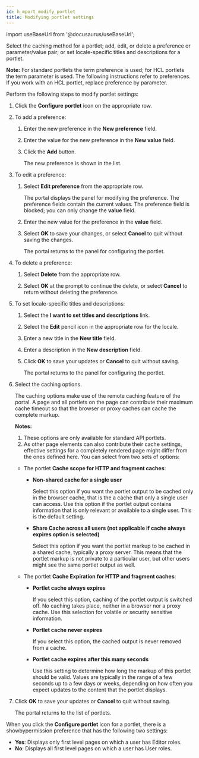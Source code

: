 ```yaml
---
id: h_mport_modify_portlet
title: Modifying portlet settings
---
```

import useBaseUrl from '@docusaurus/useBaseUrl';



Select the caching method for a portlet; add, edit, or delete a preference or parameter/value pair; or set locale-specific titles and descriptions for a portlet.

**Note:** For standard portlets the term preference is used; for HCL portlets the term parameter is used. The following instructions refer to preferences. If you work with an HCL portlet, replace preference by parameter.

Perform the following steps to modify portlet settings:

1.  Click the **Configure portlet** icon on the appropriate row.

2.  To add a preference:

    1.  Enter the new preference in the **New preference** field.

    2.  Enter the value for the new preference in the **New value** field.

    3.  Click the **Add** button.

        The new preference is shown in the list.

3.  To edit a preference:

    1.  Select **Edit preference** from the appropriate row.

        The portal displays the panel for modifying the preference. The preference fields contain the current values. The preference field is blocked; you can only change the **value** field.

    2.  Enter the new value for the preference in the **value** field.

    3.  Select **OK** to save your changes, or select **Cancel** to quit without saving the changes.

        The portal returns to the panel for configuring the portlet.

4.  To delete a preference:

    1.  Select **Delete** from the appropriate row.

    2.  Select **OK** at the prompt to continue the delete, or select **Cancel** to return without deleting the preference.

5.  To set locale-specific titles and descriptions:

    1.  Select the **I want to set titles and descriptions** link.

    2.  Select the **Edit** pencil icon in the appropriate row for the locale.

    3.  Enter a new title in the **New title** field.

    4.  Enter a description in the **New description** field.

    5.  Click **OK** to save your updates or **Cancel** to quit without saving.

        The portal returns to the panel for configuring the portlet.

6.  Select the caching options.

    The caching options make use of the remote caching feature of the portal. A page and all portlets on the page can contribute their maximum cache timeout so that the browser or proxy caches can cache the complete markup.

    **Notes:**

    1.  These options are only available for standard API portlets.
    2.  As other page elements can also contribute their cache settings, effective settings for a completely rendered page might differ from the ones defined here.
    You can select from two sets of options:

    -   The portlet **Cache scope for HTTP and fragment caches**:
        -   **Non-shared cache for a single user**

            Select this option if you want the portlet output to be cached only in the browser cache, that is the a cache that only a single user can access. Use this option if the portlet output contains information that is only relevant or available to a single user. This is the default setting.

        -   **Share Cache across all users \(not applicable if **cache always expires** option is selected\)**

            Select this option if you want the portlet markup to be cached in a shared cache, typically a proxy server. This means that the portlet markup is not private to a particular user, but other users might see the same portlet output as well.

    -   The portlet **Cache Expiration for HTTP and fragment caches**:
        -   **Portlet cache always expires**

            If you select this option, caching of the portlet output is switched off. No caching takes place, neither in a browser nor a proxy cache. Use this selection for volatile or security sensitive information.

        -   **Portlet cache never expires**

            If you select this option, the cached output is never removed from a cache.

        -   **Portlet cache expires after this many seconds**

            Use this setting to determine how long the markup of this portlet should be valid. Values are typically in the range of a few seconds up to a few days or weeks, depending on how often you expect updates to the content that the portlet displays.

7.  Click **OK** to save your updates or **Cancel** to quit without saving.

    The portal returns to the list of portlets.


When you click the **Configure portlet** icon for a portlet, there is a showbypermission preference that has the following two settings:

-   **Yes**: Displays only first level pages on which a user has Editor roles.
-   **No**: Displays all first level pages on which a user has User roles.


